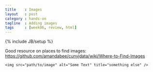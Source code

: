 ```yaml
---
title    : Images
layout   : post
category : hands-on
tagline  : Adding images
tags     : [week06, review, html]
---
```

{% include JB/setup %}

Good resource on places to find images: <https://github.com/amandabee/cunyjdata/wiki/Where-to-Find-Images>

`<img src="path/to/image" alt="Some Text" title="something else" />`
